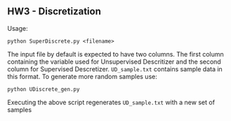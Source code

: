 ## HW3 - Discretization

Usage:

`python SuperDiscrete.py <filename>`

The input file by default is expected to have two columns. The first column containing the variable used for Unsupervised Descritizer and the second column for Supervised Descretizer. `UD_sample.txt` contains sample data in this format. To generate more random samples use:

`python UDiscrete_gen.py`

Executing the above script regenerates `UD_sample.txt` with a new set of samples
